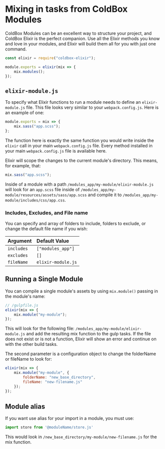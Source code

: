 # Mixing in tasks from ColdBox Modules

ColdBox Modules can be an excellent way to structure your project, and ColdBox Elixir is the perfect companion. Use all the Elixir methods you know and love in your modules, and Elixir will build them all for you with just one command.

```javascript
const elixir = require("coldbox-elixir");

module.exports = elixir(mix => {
    mix.modules();
});
```

## `elixir-module.js`

To specify what Elixir functions to run a module needs to define an `elixir-module.js` file. This file looks very similar to your `webpack.config.js`. Here is an example of one:

```javascript
module.exports = mix => {
    mix.sass("app.scss");
};
```

The function here is exactly the same function you would write inside the `elixir` call in your main `webpack.config.js` file. Every method installed in your main `webpack.config.js` file is available here.

Elixir will scope the changes to the current module's directory. This means, for example, that:

```javascript
mix.sass("app.scss");
```

Inside of a module with a path `/modules_app/my-module/elixir-module.js` will look for an `app.scss` file inside of `/modules_app/my-module/resources/assets/sass/app.scss` and compile it to `/modules_app/my-module/includes/css/app.css`.

### Includes, Excludes, and File name

You can specify and array of folders to include, folders to exclude, or change the default file name if you wish:

| Argument | Default Value |
| :--- | :--- |
| `includes` | `["modules_app"]` |
| `excludes` | `[]` |
| `fileName` | `elixir-module.js` |

## Running a Single Module

You can compile a single module's assets by using `mix.module()` passing in the module's name:

```javascript
// /gulpfile.js
elixir(mix => {
    mix.module("my-module");
});
```

This will look for the following file: `/modules_app/my-module/elixir-module.js` and add the resulting mix function to the gulp tasks. If the file does not exist or is not a function, Elixir will show an error and continue on with the other build tasks.

The second parameter is a configuration object to change the folderName or fileName to look for:

```javascript
elixir(mix => {
    mix.module("my-module", {
        folderName: "new_base_directory",
        fileName: "new-filename.js"
    });
});
```

## Module alias

If you want use alias for your import in a module, you must use:

```javascript
import store from '@moduleName/store.js'
```

This would look in `/new_base_directory/my-module/new-filename.js` for the mix function.

